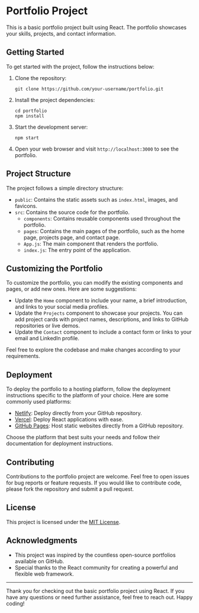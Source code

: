 # Portfolio Project

This is a basic portfolio project built using React. The portfolio showcases your skills, projects, and contact information.

## Getting Started

To get started with the project, follow the instructions below:

1. Clone the repository:
   ```
   git clone https://github.com/your-username/portfolio.git
   ```

2. Install the project dependencies:
   ```
   cd portfolio
   npm install
   ```

3. Start the development server:
   ```
   npm start
   ```

4. Open your web browser and visit `http://localhost:3000` to see the portfolio.

## Project Structure

The project follows a simple directory structure:

- `public`: Contains the static assets such as `index.html`, images, and favicons.
- `src`: Contains the source code for the portfolio.
  - `components`: Contains reusable components used throughout the portfolio.
  - `pages`: Contains the main pages of the portfolio, such as the home page, projects page, and contact page.
  - `App.js`: The main component that renders the portfolio.
  - `index.js`: The entry point of the application.

## Customizing the Portfolio

To customize the portfolio, you can modify the existing components and pages, or add new ones. Here are some suggestions:

- Update the `Home` component to include your name, a brief introduction, and links to your social media profiles.
- Update the `Projects` component to showcase your projects. You can add project cards with project names, descriptions, and links to GitHub repositories or live demos.
- Update the `Contact` component to include a contact form or links to your email and LinkedIn profile.

Feel free to explore the codebase and make changes according to your requirements.

## Deployment

To deploy the portfolio to a hosting platform, follow the deployment instructions specific to the platform of your choice. Here are some commonly used platforms:

- [Netlify](https://www.netlify.com): Deploy directly from your GitHub repository.
- [Vercel](https://vercel.com): Deploy React applications with ease.
- [GitHub Pages](https://pages.github.com): Host static websites directly from a GitHub repository.

Choose the platform that best suits your needs and follow their documentation for deployment instructions.

## Contributing

Contributions to the portfolio project are welcome. Feel free to open issues for bug reports or feature requests. If you would like to contribute code, please fork the repository and submit a pull request.

## License

This project is licensed under the [MIT License](LICENSE).

## Acknowledgments

- This project was inspired by the countless open-source portfolios available on GitHub.
- Special thanks to the React community for creating a powerful and flexible web framework.

---

Thank you for checking out the basic portfolio project using React. If you have any questions or need further assistance, feel free to reach out. Happy coding!  
